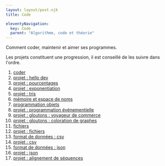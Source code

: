 ```yaml
---
layout: layout/post.njk 
title: Code

eleventyNavigation:
  key: Code
  parent: "Algorithme, code et théorie"
---
```


<!-- début résumé -->

Comment coder, maintenir et aimer ses programmes.

<!-- fin résumé -->

Les projets constituent une progression, il est conseillé de les suivre dans l'ordre.

1. [coder](coder)
2. [projet : hello dev](projet-hello-dev)
3. [projet : pourcentages](projet-pourcentages)
4. [projet : exponentiation](projet-exponentiation)
5. [projet : tris](projet-tris)
6. [mémoire et espace de noms](mémoire-espace-noms)
7. [programmation objets](programmation-objet)
8. [projet : programmation événementielle](projet-programmation-évènementielle)
9. [projet : gloutons : voyageur de commerce](projet-gloutons-voyageur-de-commerce)
10. [projet : gloutons : coloration de graphes](projet-gloutons-coloration-graphe)
11. [fichiers](fichiers)
12. [projet : fichiers](projet-fichiers)
13. [format de données : csv](format-données-csv)
14. [projet : csv](projet-csv)
15. [format de données : json](format-données-json)
16. [projet : json](projet-json)
17. [projet : alignement de séquences](projet-alignement-séquences)
